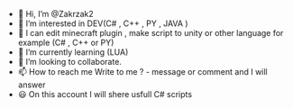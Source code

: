 - 👋 Hi, I’m @Zakrzak2
- 👀 I’m interested in DEV(C# , C++ , PY , JAVA )
- 📘 I can edit minecraft plugin , make script to unity or other language for example (C# , C++ or PY)
- 🌱 I’m currently learning (LUA)
- 💞️ I’m looking to collaborate.
- 📫 How to reach me Write to me ? -  message or comment and I will answer
- 😃 On this account I will shere usfull C# scripts
